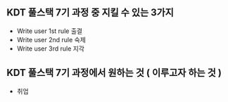 ## KDT 풀스택 7기 과정 중 지킬 수 있는 3가지
- Write user 1st rule 출결
- Write user 2nd rule 숙제
- Write user 3rd rule 지각

## KDT 풀스택 7기 과정에서 원하는 것 ( 이루고자 하는 것 )
- 취업
